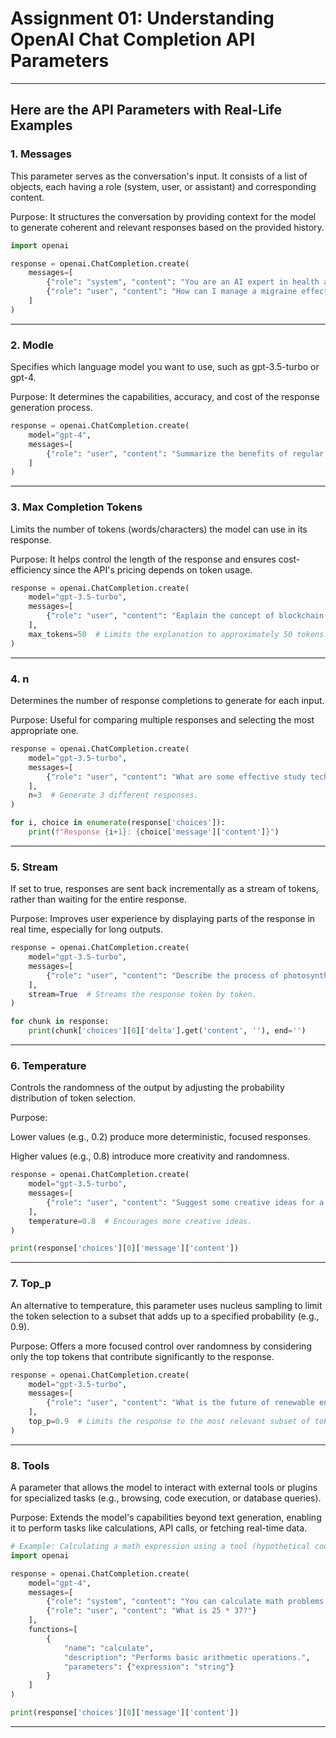 #   Assignment 01: Understanding OpenAI Chat Completion API Parameters
___

## Here are the API Parameters with **Real-Life Examples**


### **1. Messages**

This parameter serves as the conversation's input. It consists of a list of objects, each having a role (system, user, or assistant) and corresponding content.

Purpose: It structures the conversation by providing context for the model to generate coherent and relevant responses based on the provided history.



```python
import openai

response = openai.ChatCompletion.create(
    messages=[
        {"role": "system", "content": "You are an AI expert in health advice."},
        {"role": "user", "content": "How can I manage a migraine effectively?"}
    ]
)
```

---

### **2. Modle**

Specifies which language model you want to use, such as gpt-3.5-turbo or gpt-4.

Purpose: It determines the capabilities, accuracy, and cost of the response generation process.


```python
response = openai.ChatCompletion.create(
    model="gpt-4",
    messages=[
        {"role": "user", "content": "Summarize the benefits of regular exercise."}
    ]
)

```

---

### **3. Max Completion Tokens**

Limits the number of tokens (words/characters) the model can use in its response.

Purpose: It helps control the length of the response and ensures cost-efficiency since the API's pricing depends on token usage.


```python
response = openai.ChatCompletion.create(
    model="gpt-3.5-turbo",
    messages=[
        {"role": "user", "content": "Explain the concept of blockchain in simple terms."}
    ],
    max_tokens=50  # Limits the explanation to approximately 50 tokens.
)

```

---

### **4. n**

Determines the number of response completions to generate for each input.

Purpose: Useful for comparing multiple responses and selecting the most appropriate one.

```python
response = openai.ChatCompletion.create(
    model="gpt-3.5-turbo",
    messages=[
        {"role": "user", "content": "What are some effective study techniques?"}
    ],
    n=3  # Generate 3 different responses.
)

for i, choice in enumerate(response['choices']):
    print(f"Response {i+1}: {choice['message']['content']}")
```

---

### **5. Stream**

If set to true, responses are sent back incrementally as a stream of tokens, rather than waiting for the entire response.

Purpose: Improves user experience by displaying parts of the response in real time, especially for long outputs.

```python
response = openai.ChatCompletion.create(
    model="gpt-3.5-turbo",
    messages=[
        {"role": "user", "content": "Describe the process of photosynthesis."}
    ],
    stream=True  # Streams the response token by token.
)

for chunk in response:
    print(chunk['choices'][0]['delta'].get('content', ''), end='')
```

---

### **6. Temperature**


Controls the randomness of the output by adjusting the probability distribution of token selection.

Purpose:

Lower values (e.g., 0.2) produce more deterministic, focused responses.

Higher values (e.g., 0.8) introduce more creativity and randomness.

```python
response = openai.ChatCompletion.create(
    model="gpt-3.5-turbo",
    messages=[
        {"role": "user", "content": "Suggest some creative ideas for a birthday party."}
    ],
    temperature=0.8  # Encourages more creative ideas.
)

print(response['choices'][0]['message']['content'])
```

---

### **7. Top_p**

An alternative to temperature, this parameter uses nucleus sampling to limit the token selection to a subset that adds up to a specified probability (e.g., 0.9).

Purpose: Offers a more focused control over randomness by considering only the top tokens that contribute significantly to the response.

```python
response = openai.ChatCompletion.create(
    model="gpt-3.5-turbo",
    messages=[
        {"role": "user", "content": "What is the future of renewable energy?"}
    ],
    top_p=0.9  # Limits the response to the most relevant subset of tokens.
)
```

---

### **8. Tools**

A parameter that allows the model to interact with external tools or plugins for specialized tasks (e.g., browsing, code execution, or database queries).

Purpose: Extends the model's capabilities beyond text generation, enabling it to perform tasks like calculations, API calls, or fetching real-time data.

```python
# Example: Calculating a math expression using a tool (hypothetical code).
import openai

response = openai.ChatCompletion.create(
    model="gpt-4",
    messages=[
        {"role": "system", "content": "You can calculate math problems using a calculator plugin."},
        {"role": "user", "content": "What is 25 * 37?"}
    ],
    functions=[
        {
            "name": "calculate",
            "description": "Performs basic arithmetic operations.",
            "parameters": {"expression": "string"}
        }
    ]
)

print(response['choices'][0]['message']['content'])
```
---